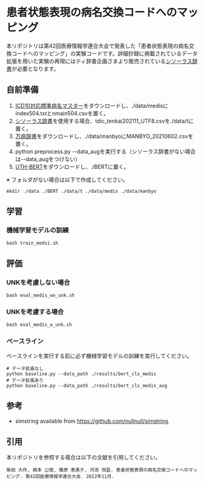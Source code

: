 # 患者状態表現の病名交換コードへのマッピング

本リポジトリは第42回医療情報学連合大会で発表した「患者状態表現の病名交換コードへのマッピング」の実験コードです。詳細抄録に掲載されているデータ拡張を用いた実験の再現にはティ辞書企画さまより販売されている[シソーラス辞書](https://www.tdic.co.jp/)が必要となります。

## 自前準備 

1. [ICD10対応標準病名マスター](http://www2.medis.or.jp/stdcd/byomei/index.html)をダウンロードし、./data/medisにindex504.txtとnmain504.csvを置く。
2. [シソーラス辞書](https://www.tdic.co.jp/)を使用する場合、tdic_tenkai202111_UTF8.csvを./data/tに置く。
3. [万病辞書](http://sociocom.jp/~data/2018-manbyo/index.html)をダウンロードし、./data/manbyoにMANBYO_20210602.csvを置く。
4. python preprocess.py --data_augを実行する（シソーラス辞書がない場合は--data_augをつけない）
5. [UTH-BERT](https://ai-health.m.u-tokyo.ac.jp/home/research/uth-bert)をダウンロードし、./BERTに置く。

※ フォルダがない場合は以下で作成してください。
```
mkdir ./data ./BERT ./data/t ./data/medis ./data/manbyo 
```

## 学習

### 機械学習モデルの訓練
```
bash train_medsi.sh
```

## 評価

### UNKを考慮しない場合

```
bash eval_medis_wo_unk.sh
```

### UNKを考慮する場合

```
bash eval_medis_w_unk.sh
```

### ベースライン
ベースラインを実行する前に必ず機械学習モデルの訓練を実行してください。

```
# データ拡張なし
python baseline.py --data_path ./results/bert_cls_medis
# データ拡張あり
python baseline.py --data_path ./results/bert_cls_medis_aug
```

## 参考

- simstring available from https://github.com/nullnull/simstring.

## 引用
本リポジトリを参照する場合は以下の文献を引用してください。
```
柴田 大作, 嶋本 公徳, 篠原 恵美子, 河添 悦昌. 患者状態表現の病名交換コードへのマッピング. 第42回医療情報学連合大会. 2022年11月.
```

